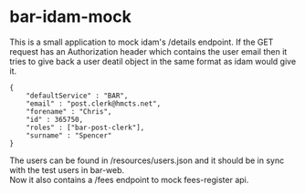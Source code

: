 # bar-idam-mock

This is a small application to mock idam's /details endpoint.
If the GET request has an Authorization header which contains the user email then it tries to give back a user deatil object
in the same format as idam would give it.
```
{
    "defaultService" : "BAR",
    "email" : "post.clerk@hmcts.net",
    "forename" : "Chris",
    "id" : 365750,
    "roles" : ["bar-post-clerk"],
    "surname" : "Spencer"
}
```
The users can be found in /resources/users.json and it should be in sync with the test users in bar-web.  
Now it also contains a /fees endpoint to mock fees-register api.